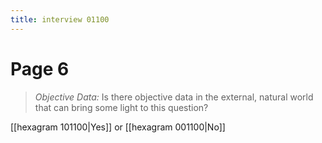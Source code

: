 ```yaml
---
title: interview 01100
---
```

# Page 6
> *Objective Data:* Is there objective data in the external, natural world that can bring some light to this question?

[[hexagram 101100|Yes]] or [[hexagram 001100|No]] 